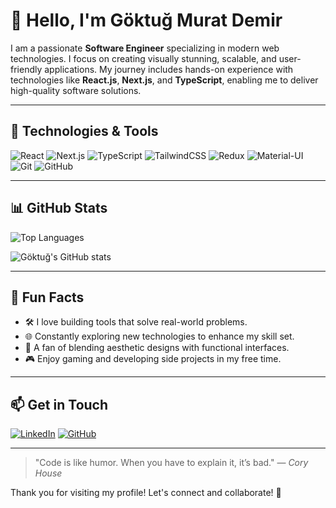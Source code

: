 # 👋 Hello, I'm Göktuğ Murat Demir

I am a passionate **Software Engineer** specializing in modern web technologies. I focus on creating visually stunning, scalable, and user-friendly applications. My journey includes hands-on experience with technologies like **React.js**, **Next.js**, and **TypeScript**, enabling me to deliver high-quality software solutions.

---

## 🚀 Technologies & Tools

![React](https://img.shields.io/badge/React-61DAFB?style=for-the-badge&logo=react&logoColor=black)
![Next.js](https://img.shields.io/badge/Next.js-000000?style=for-the-badge&logo=nextdotjs&logoColor=white)
![TypeScript](https://img.shields.io/badge/TypeScript-007ACC?style=for-the-badge&logo=typescript&logoColor=white)
![TailwindCSS](https://img.shields.io/badge/TailwindCSS-38B2AC?style=for-the-badge&logo=tailwind-css&logoColor=white)
![Redux](https://img.shields.io/badge/Redux-764ABC?style=for-the-badge&logo=redux&logoColor=white)
![Material-UI](https://img.shields.io/badge/Material--UI-007FFF?style=for-the-badge&logo=mui&logoColor=white)
![Git](https://img.shields.io/badge/Git-F05032?style=for-the-badge&logo=git&logoColor=white)
![GitHub](https://img.shields.io/badge/GitHub-181717?style=for-the-badge&logo=github&logoColor=white)

---

## 📊 GitHub Stats

![Top Languages](https://github-readme-stats.vercel.app/api/top-langs/?username=GoktugMuratDemir&layout=compact&theme=radical)

![Göktuğ's GitHub stats](https://github-readme-stats.vercel.app/api?username=GoktugMuratDemir&show_icons=true&theme=radical)

---

## 🎯 Fun Facts

- 🛠️ I love building tools that solve real-world problems.
- 🌐 Constantly exploring new technologies to enhance my skill set.
- 🎨 A fan of blending aesthetic designs with functional interfaces.
- 🎮 Enjoy gaming and developing side projects in my free time.

---

## 📫 Get in Touch

[![LinkedIn](https://img.shields.io/badge/LinkedIn-0077B5?style=for-the-badge&logo=linkedin&logoColor=white)](https://www.linkedin.com/in/goktugmuratdemir/)
[![GitHub](https://img.shields.io/badge/GitHub-181717?style=for-the-badge&logo=github&logoColor=white)](https://github.com/GoktugMuratDemir)

---

> "Code is like humor. When you have to explain it, it’s bad." — *Cory House*

Thank you for visiting my profile! Let's connect and collaborate! 🚀

